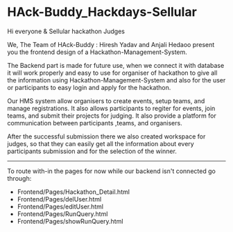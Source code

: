 # HAck-Buddy_Hackdays-Sellular

Hi everyone & Sellular hackathon Judges 

We, The Team of HAck-Buddy : Hiresh Yadav and Anjali Hedaoo present you the frontend design of a Hackathon-Management-System.

The Backend part is made for future use, when we connect it with database it will work properly and easy to use for organiser of hackathon to give all the information using Hackathon-Management-System and also for the user or participants to easy login and apply for the hackathon.

Our HMS system allow organisers to create events, setup teams, and manage registrations. It also allows participants to regiter for events, join teams, and submit their projects for judging. It also provide a platform for communication between participants ,teams, and organisers.

After the successful submission there we also created workspace for judges, so that they can easily get all the information about every participants submission and for the selection of the winner.

***
To route with-in the pages for now while our backend isn't connected go through:
* Frontend/Pages/Hackathon_Detail.html
* Frontend/Pages/delUser.html
* Frontend/Pages/editUser.html
* Frontend/Pages/RunQuery.html
* Frontend/Pages/showRunQuery.html
